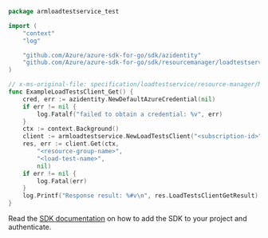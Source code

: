 ```go
package armloadtestservice_test

import (
	"context"
	"log"

	"github.com/Azure/azure-sdk-for-go/sdk/azidentity"
	"github.com/Azure/azure-sdk-for-go/sdk/resourcemanager/loadtestservice/armloadtestservice"
)

// x-ms-original-file: specification/loadtestservice/resource-manager/Microsoft.LoadTestService/preview/2021-12-01-preview/examples/LoadTests_Get.json
func ExampleLoadTestsClient_Get() {
	cred, err := azidentity.NewDefaultAzureCredential(nil)
	if err != nil {
		log.Fatalf("failed to obtain a credential: %v", err)
	}
	ctx := context.Background()
	client := armloadtestservice.NewLoadTestsClient("<subscription-id>", cred, nil)
	res, err := client.Get(ctx,
		"<resource-group-name>",
		"<load-test-name>",
		nil)
	if err != nil {
		log.Fatal(err)
	}
	log.Printf("Response result: %#v\n", res.LoadTestsClientGetResult)
}
```

Read the [SDK documentation](https://github.com/Azure/azure-sdk-for-go/blob/sdk%2Fresourcemanager%2Floadtestservice%2Farmloadtestservice%2Fv0.2.1/sdk/resourcemanager/loadtestservice/armloadtestservice/README.md) on how to add the SDK to your project and authenticate.
